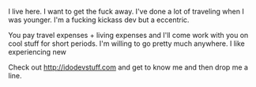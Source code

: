 I live here. I want to get the fuck away. I've done a lot of traveling when I was younger. I'm a fucking kickass dev but a eccentric.

You pay travel expenses + living expenses and I'll come work with you on cool stuff for short periods. I'm willing to go pretty much anywhere. I like experiencing new       

Check out http://idodevstuff.com and get to know me and then drop me a line.